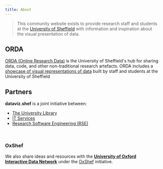 ```yaml
---
title: About
---
```


> This community website exists to provide research staff and students at the [University of Sheffield][TUoS] with information and inspiration about the visual presentation of data.

[TUoS]: https://sheffield.ac.uk 

## ORDA

[ORDA (Online Research Data)][ORDA] is the University of Sheffield's hub for sharing data, code, and other non-traditional research artefacts. ORDA includes a [showcase of visual representations of data][showcase] built by staff and students at the University of Sheffield

[ORDA]: https://orda.shef.ac.uk/
[showcase]: https://orda.shef.ac.uk/visualisations/

## Partners

**dataviz.shef** is a joint initiative between:

- [The University Library][Library]
- [IT Services][ITS]
- [Research Software Engineering (RSE)][RSE]

<br>

### OxShef

We also share ideas and resources with the [**University of Oxford Interactive Data Network**](https://idn.it.ox.ac.uk/) under the [OxShef][OxShef] initiative.

[Library]: https://sheffield.ac.uk/library
[ITS]: https://www.sheffield.ac.uk/it-services
[RSE]: http://rse.shef.ac.uk/
[OxShef]: http://oxshef.github.io/oxshef/
